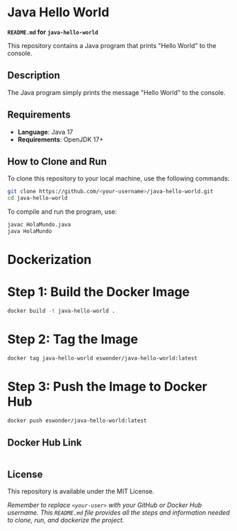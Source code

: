# **Java Hello World**

**`README.md` for `java-hello-world`**

This repository contains a Java program that prints "Hello World" to the console.

## Description

The Java program simply prints the message "Hello World" to the console.

## Requirements

- **Language**: Java 17
- **Requirements**: OpenJDK 17+

## How to Clone and Run

To clone this repository to your local machine, use the following commands:

```bash
git clone https://github.com/<your-username>/java-hello-world.git
cd java-hello-world
```
To compile and run the program, use:

```bash
javac HolaMundo.java
java HolaMundo
```
# **Dockerization**

# Step 1: Build the Docker Image
```bash
docker build -t java-hello-world .
```
# Step 2: Tag the Image

```bash 
docker tag java-hello-world eswonder/java-hello-world:latest
```
# Step 3: Push the Image to Docker Hub
```bash 
docker push eswonder/java-hello-world:latest
```

## Docker Hub Link
```bash 


```

## License

This repository is available under the MIT License.

*Remember to replace `<your-user>` with your GitHub or Docker Hub username. This `README.md` file provides all the steps and information needed to clone, run, and dockerize the project.*
